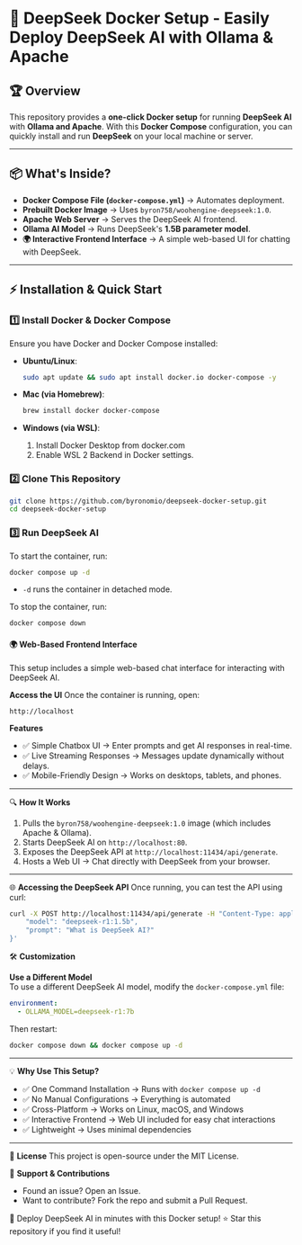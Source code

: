 # 🚀 DeepSeek Docker Setup - Easily Deploy DeepSeek AI with Ollama & Apache

## 🏆 Overview
This repository provides a **one-click Docker setup** for running **DeepSeek AI** with **Ollama and Apache**. With this **Docker Compose** configuration, you can quickly install and run **DeepSeek** on your local machine or server.

---

## 📦 What's Inside?
- **Docker Compose File (`docker-compose.yml`)** → Automates deployment.
- **Prebuilt Docker Image** → Uses `byron758/woohengine-deepseek:1.0`.
- **Apache Web Server** → Serves the DeepSeek AI frontend.
- **Ollama AI Model** → Runs DeepSeek's **1.5B parameter model**.
- **🌍 Interactive Frontend Interface** → A simple web-based UI for chatting with DeepSeek.

---

## ⚡ Installation & Quick Start

### 1️⃣ Install Docker & Docker Compose
Ensure you have Docker and Docker Compose installed:

- **Ubuntu/Linux**:
  ```sh
  sudo apt update && sudo apt install docker.io docker-compose -y
  ```

- **Mac (via Homebrew)**:
  ```sh
  brew install docker docker-compose
  ```

- **Windows (via WSL)**:
  1. Install Docker Desktop from docker.com
  2. Enable WSL 2 Backend in Docker settings.

### 2️⃣ Clone This Repository
```sh
git clone https://github.com/byronomio/deepseek-docker-setup.git
cd deepseek-docker-setup
```

### 3️⃣ Run DeepSeek AI
To start the container, run:
```sh
docker compose up -d
```
- `-d` runs the container in detached mode.

To stop the container, run:
```sh
docker compose down
```

#### 🌍 Web-Based Frontend Interface
This setup includes a simple web-based chat interface for interacting with DeepSeek AI.

**Access the UI**
Once the container is running, open:
```
http://localhost
```

**Features**
- ✅ Simple Chatbox UI → Enter prompts and get AI responses in real-time.
- ✅ Live Streaming Responses → Messages update dynamically without delays.
- ✅ Mobile-Friendly Design → Works on desktops, tablets, and phones.

---

🔍 **How It Works**
1. Pulls the `byron758/woohengine-deepseek:1.0` image (which includes Apache & Ollama).
2. Starts DeepSeek AI on `http://localhost:80`.
3. Exposes the DeepSeek API at `http://localhost:11434/api/generate`.
4. Hosts a Web UI → Chat directly with DeepSeek from your browser.

---

🌐 **Accessing the DeepSeek API**
Once running, you can test the API using curl:
```sh
curl -X POST http://localhost:11434/api/generate -H "Content-Type: application/json" -d '{
    "model": "deepseek-r1:1.5b",
    "prompt": "What is DeepSeek AI?"
}'
```

🛠 **Customization**

**Use a Different Model**  
To use a different DeepSeek AI model, modify the `docker-compose.yml` file:
```yaml
environment:
  - OLLAMA_MODEL=deepseek-r1:7b
```
Then restart:
```sh
docker compose down && docker compose up -d
```

---

💡 **Why Use This Setup?**
- ✅ One Command Installation → Runs with `docker compose up -d`
- ✅ No Manual Configurations → Everything is automated
- ✅ Cross-Platform → Works on Linux, macOS, and Windows
- ✅ Interactive Frontend → Web UI included for easy chat interactions
- ✅ Lightweight → Uses minimal dependencies

---

📜 **License**
This project is open-source under the MIT License.

💬 **Support & Contributions**
- Found an issue? Open an Issue.
- Want to contribute? Fork the repo and submit a Pull Request.

🚀 Deploy DeepSeek AI in minutes with this Docker setup!
⭐ Star this repository if you find it useful!
